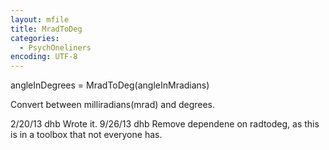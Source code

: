 ```yaml
---
layout: mfile
title: MradToDeg
categories:
  - PsychOneliners
encoding: UTF-8
---
```


angleInDegrees = MradToDeg(angleInMradians)

Convert between milliradians(mrad) and degrees.

2/20/13  dhb  Wrote it.
9/26/13  dhb  Remove dependene on radtodeg, as this is in a toolbox
              that not everyone has.